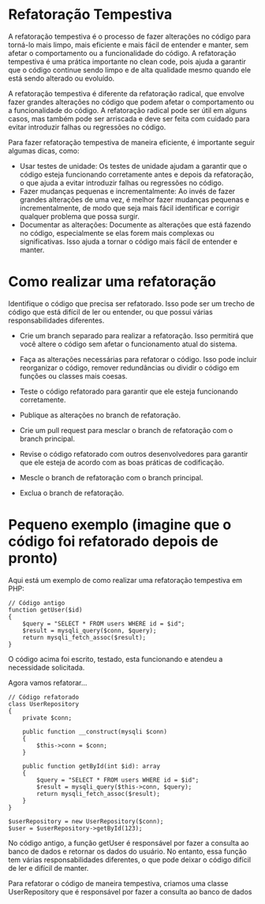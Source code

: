 # Refatoração Tempestiva

A refatoração tempestiva é o processo de fazer alterações no código para torná-lo mais limpo, mais eficiente e mais fácil de entender e manter, sem afetar o comportamento ou a funcionalidade do código. A refatoração tempestiva é uma prática importante no clean code, pois ajuda a garantir que o código continue sendo limpo e de alta qualidade mesmo quando ele está sendo alterado ou evoluído.

A refatoração tempestiva é diferente da refatoração radical, que envolve fazer grandes alterações no código que podem afetar o comportamento ou a funcionalidade do código. A refatoração radical pode ser útil em alguns casos, mas também pode ser arriscada e deve ser feita com cuidado para evitar introduzir falhas ou regressões no código.

Para fazer refatoração tempestiva de maneira eficiente, é importante seguir algumas dicas, como:

- Usar testes de unidade: Os testes de unidade ajudam a garantir que o código esteja funcionando corretamente antes e depois da refatoração, o que ajuda a evitar introduzir falhas ou regressões no código.
- Fazer mudanças pequenas e incrementalmente: Ao invés de fazer grandes alterações de uma vez, é melhor fazer mudanças pequenas e incrementalmente, de modo que seja mais fácil identificar e corrigir qualquer problema que possa surgir.
- Documentar as alterações: Documente as alterações que está fazendo no código, especialmente se elas forem mais complexas ou significativas. Isso ajuda a tornar o código mais fácil de entender e manter.

# Como realizar uma refatoração
Identifique o código que precisa ser refatorado. Isso pode ser um trecho de código que está difícil de ler ou entender, ou que possui várias responsabilidades diferentes.

- Crie um branch separado para realizar a refatoração. Isso permitirá que você altere o código sem afetar o funcionamento atual do sistema.

- Faça as alterações necessárias para refatorar o código. Isso pode incluir reorganizar o código, remover redundâncias ou dividir o código em funções ou classes mais coesas.

- Teste o código refatorado para garantir que ele esteja funcionando corretamente.
- Publique as alterações no branch de refatoração.
- Crie um pull request para mesclar o branch de refatoração com o branch principal.
- Revise o código refatorado com outros desenvolvedores para garantir que ele esteja de acordo com as boas práticas de codificação.
- Mescle o branch de refatoração com o branch principal.
- Exclua o branch de refatoração.

# Pequeno exemplo (imagine que o código foi refatorado depois de pronto)
Aqui está um exemplo de como realizar uma refatoração tempestiva em PHP:

```
// Código antigo
function getUser($id)
{
    $query = "SELECT * FROM users WHERE id = $id";
    $result = mysqli_query($conn, $query);
    return mysqli_fetch_assoc($result);
}

```
O código acima foi escrito, testado, esta funcionando e atendeu a necessidade solicitada.

Agora vamos refatorar...
 
```
// Código refatorado
class UserRepository
{
    private $conn;

    public function __construct(mysqli $conn)
    {
        $this->conn = $conn;
    }

    public function getById(int $id): array
    {
        $query = "SELECT * FROM users WHERE id = $id";
        $result = mysqli_query($this->conn, $query);
        return mysqli_fetch_assoc($result);
    }
}

$userRepository = new UserRepository($conn);
$user = $userRepository->getById(123);
```

No código antigo, a função getUser é responsável por fazer a consulta ao banco de dados e retornar os dados do usuário. No entanto, essa função tem várias responsabilidades diferentes, o que pode deixar o código difícil de ler e difícil de manter.

Para refatorar o código de maneira tempestiva, criamos uma classe UserRepository que é responsável por fazer a consulta ao banco de dados

